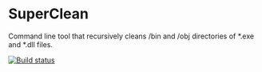 # SuperClean
Command line tool that recursively cleans /bin and /obj directories of *.exe and *.dll files.

[![Build status](https://ci.appveyor.com/api/projects/status/08if9kg45ue19pm6?svg=true)](https://ci.appveyor.com/project/Jaben/superclean)
